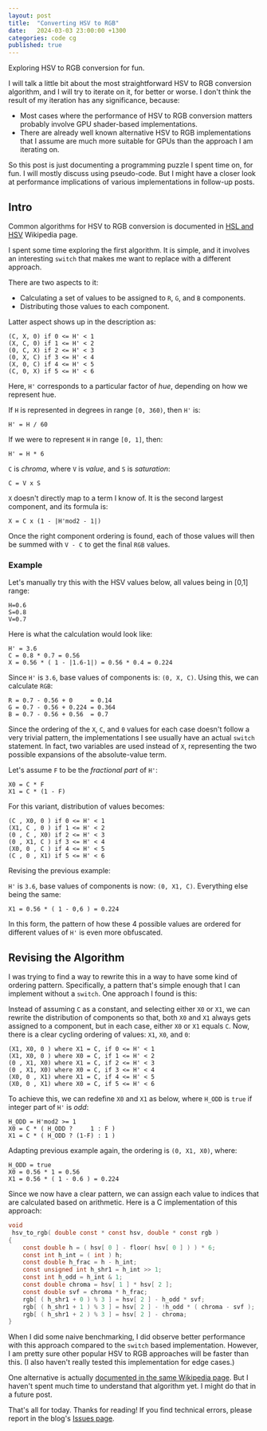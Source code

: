 ```yaml
---
layout: post
title:  "Converting HSV to RGB"
date:   2024-03-03 23:00:00 +1300
categories: code cg
published: true
---
```


Exploring HSV to RGB conversion for fun.

I will talk a little bit about the most straightforward HSV to RGB conversion algorithm, and I will try to iterate on it, for better or worse. I don't think the result of my iteration has any significance, because:
- Most cases where the performance of HSV to RGB conversion matters probably involve GPU shader-based implementations.
- There are already well known alternative HSV to RGB implementations that I assume are much more suitable for GPUs than the approach I am iterating on.

So this post is just documenting a programming puzzle I spent time on, for fun. I will mostly discuss using pseudo-code. But I might have a closer look at performance implications of various implementations in follow-up posts.

## Intro

Common algorithms for HSV to RGB conversion is documented in [HSL and HSV][wikipedia-hsv-to-rgb] Wikipedia page.

I spent some time exploring the first algorithm. It is simple, and it involves an interesting `switch` that makes me want to replace with a different approach.

There are two aspects to it:

- Calculating a set of values to be assigned to `R`, `G`, and `B` components.
- Distributing those values to each component.

Latter aspect shows up in the description as:
```
(C, X, 0) if 0 <= H' < 1
(X, C, 0) if 1 <= H' < 2
(0, C, X) if 2 <= H' < 3
(0, X, C) if 3 <= H' < 4
(X, 0, C) if 4 <= H' < 5
(C, 0, X) if 5 <= H' < 6
```

Here, `H'` corresponds to a particular factor of *hue*, depending on how we represent hue.

If `H` is represented in degrees in range `[0, 360)`, then `H'` is:

```
H' = H / 60
```

If we were to represent `H` in range `[0, 1]`, then:
```
H' = H * 6
```

`C` is *chroma*, where `V` is *value*, and `S` is *saturation*:
```
C = V x S
```

`X` doesn't directly map to a term I know of. It is the second largest component, and its formula is:

```
X = C x (1 - |H'mod2 - 1|)
```

Once the right component ordering is found, each of those values will then be summed with `V - C` to get the final `RGB` values.

### Example

Let's manually try this with the HSV values below, all values being in [0,1] range:
```
H=0.6
S=0.8
V=0.7
```

Here is what the calculation would look like:
```
H' = 3.6
C = 0.8 * 0.7 = 0.56
X = 0.56 * ( 1 - |1.6-1|) = 0.56 * 0.4 = 0.224
```
Since `H'` is `3.6`, base values of components is: `(0, X, C)`. Using this, we can calculate `RGB`:

```
R = 0.7 - 0.56 + 0     = 0.14
G = 0.7 - 0.56 + 0.224 = 0.364
B = 0.7 - 0.56 + 0.56  = 0.7
```

Since the ordering of the `X`, `C`, and `0` values for each case doesn't follow a very trivial pattern, the implementations I see usually have an actual `switch` statement. In fact, two variables are used instead of `X`, representing the two possible expansions of the absolute-value term.

Let's assume `F` to be the *fractional part* of `H'`:
```
X0 = C * F
X1 = C * (1 - F)
```

For this variant, distribution of values becomes:
```
(C , X0, 0 ) if 0 <= H' < 1
(X1, C , 0 ) if 1 <= H' < 2
(0 , C , X0) if 2 <= H' < 3
(0 , X1, C ) if 3 <= H' < 4
(X0, 0 , C ) if 4 <= H' < 5
(C , 0 , X1) if 5 <= H' < 6
```

Revising the previous example:

`H'` is `3.6`, base values of components is now: `(0, X1, C)`. Everything else being the same:
```
X1 = 0.56 * ( 1 - 0,6 ) = 0.224
```

In this form, the pattern of how these 4 possible values are ordered for different values of `H'` is even more obfuscated.

## Revising the Algorithm

I was trying to find a way to rewrite this in a way to have some kind of ordering pattern. Specifically, a pattern that's simple enough that I can implement without a `switch`. One approach I found is this:

Instead of assuming `C` as a constant, and selecting either `X0` or `X1`, we can rewrite the distribution of components so that, both `X0` and `X1` always gets assigned to a component, but in each case, either `X0` or `X1` equals `C`. Now, there is a clear cycling ordering of values: `X1`, `X0`, and `0`:

```
(X1, X0, 0 ) where X1 = C, if 0 <= H' < 1
(X1, X0, 0 ) where X0 = C, if 1 <= H' < 2
(0 , X1, X0) where X1 = C, if 2 <= H' < 3
(0 , X1, X0) where X0 = C, if 3 <= H' < 4
(X0, 0 , X1) where X1 = C, if 4 <= H' < 5
(X0, 0 , X1) where X0 = C, if 5 <= H' < 6
```

To achieve this, we can redefine `X0` and `X1` as below, where `H_ODD` is `true` if integer part of `H'` is *odd*:
```
H_ODD = H'mod2 >= 1
X0 = C * ( H_ODD ?     1 : F )
X1 = C * ( H_ODD ? (1-F) : 1 )
```

Adapting previous example again, the ordering is `(0, X1, X0)`, where:
```
H_ODD = true
X0 = 0.56 * 1 = 0.56
X1 = 0.56 * ( 1 - 0.6 ) = 0.224
```

Since we now have a clear pattern, we can assign each value to indices that are calculated based on arithmetic. Here is a C implementation of this approach:
``` c
void
 hsv_to_rgb( double const * const hsv, double * const rgb )
{
    const double h = ( hsv[ 0 ] - floor( hsv[ 0 ] ) ) * 6;
    const int h_int = ( int ) h;
    const double h_frac = h - h_int;
    const unsigned int h_shr1 = h_int >> 1;
    const int h_odd = h_int & 1;
    const double chroma = hsv[ 1 ] * hsv[ 2 ];
    const double svf = chroma * h_frac;
    rgb[ ( h_shr1 + 0 ) % 3 ] = hsv[ 2 ] - h_odd * svf;
    rgb[ ( h_shr1 + 1 ) % 3 ] = hsv[ 2 ] - !h_odd * ( chroma - svf );
    rgb[ ( h_shr1 + 2 ) % 3 ] = hsv[ 2 ] - chroma;
}
```

When I did some naive benchmarking, I did observe better performance with this approach compared to the `switch` based implementation. However, I am pretty sure other popular HSV to RGB approaches will be faster than this. (I also haven't really tested this implementation for edge cases.)

One alternative is actually [documented in the same Wikipedia page][wikipedia-hsv-to-rgb-alternative]. But I haven't spent much time to understand that algorithm yet. I might do that in a future post.

That's all for today. Thanks for reading! If you find technical errors, please report in the blog's [Issues page][report].

[report]: https://github.com/kenanb/kenanb-blog/issues
[wikipedia-hsv-to-rgb]: https://en.wikipedia.org/wiki/HSL_and_HSV#HSV_to_RGB
[wikipedia-hsv-to-rgb-alternative]: https://en.wikipedia.org/wiki/HSL_and_HSV#HSV_to_RGB_alternative
